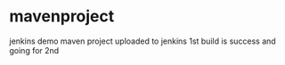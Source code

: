 # mavenproject
jenkins demo maven project
uploaded to jenkins
1st build is success and going for 2nd
